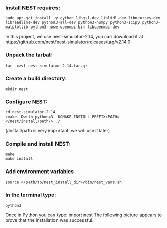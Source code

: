 ### Install NEST requires:
    sudo apt-get install -y cython libgsl-dev libltdl-dev libncurses-dev libreadline-dev python3-all-dev python3-numpy python3-scipy python3-matplotlib python3-nose openmpi-bin libopenmpi-dev
In this project, we use nest-simulator-2.14, you can download it at https://github.com/nest/nest-simulator/releases/tag/v2.14.0
### Unpack the tarball
    tar -xzvf nest-simulator-2.14.tar.gz
### Create a build directory:
    mkdir nest
### Configure NEST:
    cd nest-simulator-2.14 
    cmake -Dwith-python=3 -DCMAKE_INSTALL_PREFIX:PATH=</nest/install/path/> ./
(/install/path is very important, we will use it later)
### Compile and install NEST:
    make
    make install
### Add environment variables
    source </path/to/nest_install_dir>/bin/nest_vars.sh
### In the terminal type:
    python3
Once in Python you can type:
    import nest
The following picture appears to prove that the installation was successful.
